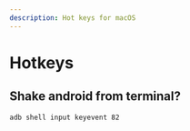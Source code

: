 ```yaml
---
description: Hot keys for macOS
---
```


# Hotkeys

## Shake android from terminal?

`adb shell input keyevent 82`



